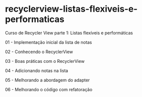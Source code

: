 # recyclerview-listas-flexiveis-e-performaticas

Curso de Recycler View parte 1: Listas flexíveis e performáticas

01 - Implementação inicial da lista de notas

02 - Conhecendo o RecyclerView

03 - Boas práticas com o RecyclerView

04 - Adicionando notas na lista

05 - Melhorando a abordagem do adapter

06 - Melhorando o código com refatoração
